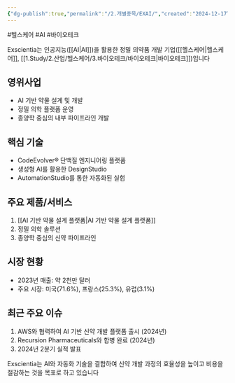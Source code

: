 ```yaml
---
{"dg-publish":true,"permalink":"/2.개별종목/EXAI/","created":"2024-12-17T21:21:35.624+09:00","updated":"2025-06-03T20:05:59.002+09:00"}
---
```


#헬스케어 #AI #바이오테크

Exscientia는 인공지능([[AI\|AI]])을 활용한 정밀 의약품 개발 기업([[헬스케어\|헬스케어]], [[1.Study/2.산업/헬스케어/3.바이오테크/바이오테크\|바이오테크]])입니다
## 영위사업

- AI 기반 약물 설계 및 개발
- 정밀 의학 플랫폼 운영
- 종양학 중심의 내부 파이프라인 개발

## 핵심 기술

- CodeEvolver® 단백질 엔지니어링 플랫폼
- 생성형 AI를 활용한 DesignStudio
- AutomationStudio를 통한 자동화된 실험

## 주요 제품/서비스

1. [[AI 기반 약물 설계 플랫폼\|AI 기반 약물 설계 플랫폼]]
2. 정밀 의학 솔루션
3. 종양학 중심의 신약 파이프라인

## 시장 현황

- 2023년 매출: 약 2천만 달러
- 주요 시장: 미국(71.6%), 프랑스(25.3%), 유럽(3.1%)

## 최근 주요 이슈

1. AWS와 협력하여 AI 기반 신약 개발 플랫폼 출시 (2024년)
2. Recursion Pharmaceuticals와 합병 완료 (2024년)
3. 2024년 2분기 실적 발표

Exscientia는 AI와 자동화 기술을 결합하여 신약 개발 과정의 효율성을 높이고 비용을 절감하는 것을 목표로 하고 있습니다